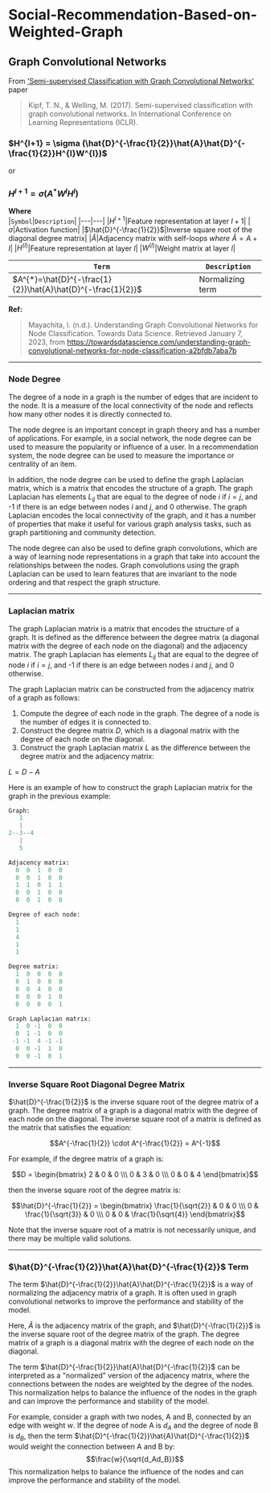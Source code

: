 # Social-Recommendation-Based-on-Weighted-Graph
## Graph Convolutional Networks 

From ['Semi-supervised Classification with Graph Convolutional Networks'](https://arxiv.org/abs/1609.02907) paper
> Kipf, T. N., & Welling, M. (2017). Semi-supervised classification with graph convolutional networks. In International Conference on Learning Representations (ICLR).

### **$H^{l+1} = \sigma (\hat{D}^{-\frac{1}{2}}\hat{A}\hat{D}^{-\frac{1}{2}}H^{l}W^{l})$**
or
### **$H^{l+1} = \sigma (A^{*}W^{l}H^{l})$**
**Where** <br/>
|`Symbol`|`Description`|
|---|---|
|$H^{l+1}$|Feature representation at layer ${l+1}$|
|$\sigma$|Activation function|
|$\hat{D}^{-\frac{1}{2}}$|Inverse square root of the diagonal degree matrix|
|$\hat{A}$|Adjacency matrix with self-loops *where* $\hat{A} = A + I$|
|$H^{(l)}$|Feature representation at layer $l$|
|$W^{(l)}$|Weight matrix at layer $l$|

|`Term`|`Description`|
|---|---|
|$A^{*}=\hat{D}^{-\frac{1}{2}}\hat{A}\hat{D}^{-\frac{1}{2}}$|Normalizing term|

**Ref:**
> Mayachita, I. (n.d.). Understanding Graph Convolutional Networks for Node Classification. Towards Data Science. Retrieved January 7, 2023, from https://towardsdatascience.com/understanding-graph-convolutional-networks-for-node-classification-a2bfdb7aba7b

---
### Node Degree
The degree of a node in a graph is the number of edges that are incident to the node. It is a measure of the local connectivity of the node and reflects how many other nodes it is directly connected to.

The node degree is an important concept in graph theory and has a number of applications. For example, in a social network, the node degree can be used to measure the popularity or influence of a user. In a recommendation system, the node degree can be used to measure the importance or centrality of an item.

In addition, the node degree can be used to define the graph Laplacian matrix, which is a matrix that encodes the structure of a graph. The graph Laplacian has elements $L_{ij}$ that are equal to the degree of node $i$ if $i = j$, and -1 if there is an edge between nodes $i$ and $j$, and 0 otherwise. The graph Laplacian encodes the local connectivity of the graph, and it has a number of properties that make it useful for various graph analysis tasks, such as graph partitioning and community detection.

The node degree can also be used to define graph convolutions, which are a way of learning node representations in a graph that take into account the relationships between the nodes. Graph convolutions using the graph Laplacian can be used to learn features that are invariant to the node ordering and that respect the graph structure.

---
### Laplacian matrix
The graph Laplacian matrix is a matrix that encodes the structure of a graph. It is defined as the difference between the degree matrix (a diagonal matrix with the degree of each node on the diagonal) and the adjacency matrix. The graph Laplacian has elements $L_{ij}$ that are equal to the degree of node $i$ if $i = j$, and -1 if there is an edge between nodes $i$ and $j$, and 0 otherwise.

The graph Laplacian matrix can be constructed from the adjacency matrix of a graph as follows:

1. Compute the degree of each node in the graph. The degree of a node is the number of edges it is connected to.
2. Construct the degree matrix $D$, which is a diagonal matrix with the degree of each node on the diagonal.
3. Construct the graph Laplacian matrix $L$ as the difference between the degree matrix and the adjacency matrix:

$L = D - A$

Here is an example of how to construct the graph Laplacian matrix for the graph in the previous example:

```python
Graph:
   1
   |
2--3--4
   |
   5
```
```python
Adjacency matrix:
  0  0  1  0  0
  0  0  1  0  0
  1  1  0  1  1
  0  0  1  0  0
  0  0  1  0  0

Degree of each node:
  1
  1
  4
  1
  1

Degree matrix:
  1  0  0  0  0
  0  1  0  0  0
  0  0  4  0  0
  0  0  0  1  0
  0  0  0  0  1

Graph Laplacian matrix:
  1  0 -1  0  0
  0  1 -1  0  0
 -1 -1  4 -1 -1
  0  0 -1  1  0
  0  0 -1  0  1

```
---
### Inverse Square Root Diagonal Degree Matrix
$\hat{D}^{-\frac{1}{2}}$ is the inverse square root of the degree matrix of a graph. The degree matrix of a graph is a diagonal matrix with the degree of each node on the diagonal. The inverse square root of a matrix is defined as the matrix that satisfies the equation:

$$A^{-\frac{1}{2}} \cdot A^{-\frac{1}{2}} = A^{-1}$$

For example, if the degree matrix of a graph is:

$$D = \begin{bmatrix} 2 & 0 & 0 \\\ 0 & 3 & 0 \\\ 0 & 0 & 4 \end{bmatrix}$$

then the inverse square root of the degree matrix is:

$$\hat{D}^{-\frac{1}{2}} = \begin{bmatrix} \frac{1}{\sqrt{2}} & 0 & 0 \\\ 0 & \frac{1}{\sqrt{3}} & 0 \\\ 0 & 0 & \frac{1}{\sqrt{4}} \end{bmatrix}$$

Note that the inverse square root of a matrix is not necessarily unique, and there may be multiple valid solutions.

---
### $\hat{D}^{-\frac{1}{2}}\hat{A}\hat{D}^{-\frac{1}{2}}$ Term
The term $\hat{D}^{-\frac{1}{2}}\hat{A}\hat{D}^{-\frac{1}{2}}$ is a way of normalizing the adjacency matrix of a graph. It is often used in graph convolutional networks to improve the performance and stability of the model.

Here, $\hat{A}$ is the adjacency matrix of the graph, and $\hat{D}^{-\frac{1}{2}}$ is the inverse square root of the degree matrix of the graph. The degree matrix of a graph is a diagonal matrix with the degree of each node on the diagonal.

The term $\hat{D}^{-\frac{1}{2}}\hat{A}\hat{D}^{-\frac{1}{2}}$ can be interpreted as a "normalized" version of the adjacency matrix, where the connections between the nodes are weighted by the degree of the nodes. This normalization helps to balance the influence of the nodes in the graph and can improve the performance and stability of the model.

For example, consider a graph with two nodes, A and B, connected by an edge with weight $w$. If the degree of node A is $d_A$ and the degree of node B is $d_B$, then the term $\hat{D}^{-\frac{1}{2}}\hat{A}\hat{D}^{-\frac{1}{2}}$ would weight the connection between A and B by: $$\frac{w}{\sqrt{d_Ad_B}}$$ This normalization helps to balance the influence of the nodes and can improve the performance and stability of the model.
